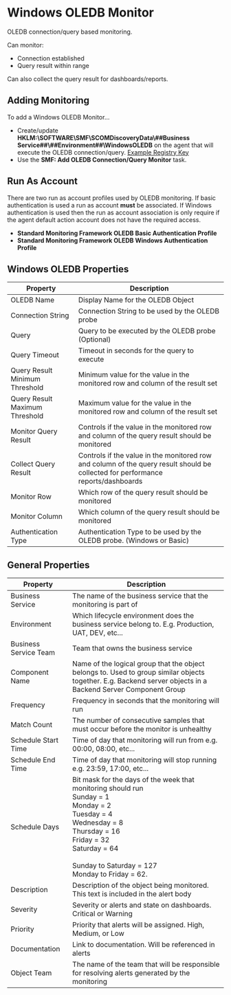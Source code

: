 ﻿
# Windows OLEDB Monitor

OLEDB connection/query based monitoring.

Can monitor:

* Connection established
* Query result within range

Can also collect the query result for dashboards/reports.

## Adding Monitoring

To add a Windows OLEDB Monitor...

* Create/update **HKLM:\SOFTWARE\SMF\SCOMDiscoveryData\\##Business Service##\\##Environment##\\WindowsOLEDB** on the agent that will execute the OLEDB connection/query. [Example Registry Key](../Example%20Files/WindowsOLEDB.reg)
* Use the **SMF: Add OLEDB Connection/Query Monitor** task.

## Run As Account

There are two run as account profiles used by OLEDB monitoring. If basic authentication is used a run as account **must** be associated. If Windows authentication is used then the run as account association is only require if the agent default action account does not have the required access. 

* **Standard Monitoring Framework OLEDB Basic Authentication Profile**
* **Standard Monitoring Framework OLEDB Windows Authentication Profile**

## Windows OLEDB Properties 

|Property|Description|
|-|-|
|OLEDB Name|Display Name for the OLEDB Object|
|Connection String|Connection String to be used by the OLEDB probe|
|Query|Query to be executed by the OLEDB probe (Optional)|
|Query Timeout|Timeout in seconds for the query to execute|
|Query Result Minimum Threshold|Minimum value for the value in the monitored row and column of the result set|
|Query Result Maximum Threshold|Maximum value for the value in the monitored row and column of the result set|
|Monitor Query Result|Controls if the value in the monitored row and column of the query result should be monitored|
|Collect Query Result|Controls if the value in the monitored row and column of the query result should be collected for performance reports/dashboards|
|Monitor Row|Which row of the query result should be monitored|
|Monitor Column|Which column of the query result should be monitored|
|Authentication Type|Authentication Type to be used by the OLEDB probe. (Windows or Basic)|

## General Properties

|Property|Description|
|-|-|
|Business Service|The name of the business service that the monitoring is part of|
|Environment|Which lifecycle environment does the business service belong to. E.g. Production, UAT, DEV, etc...|
|Business Service Team|Team that owns the business service|
|Component Name|Name of the logical group that the object belongs to. Used to group similar objects together. E.g. Backend server objects in a Backend Server Component Group|
|Frequency|Frequency in seconds that the monitoring will run|
|Match Count|The number of consecutive samples that must occur before the monitor is unhealthy|
|Schedule Start Time|Time of day that monitoring will run from e.g. 00:00, 08:00, etc...|
|Schedule End Time|Time of day that monitoring will stop running e.g. 23:59, 17:00, etc...|
|Schedule Days|Bit mask for the days of the week that monitoring should run<br>Sunday = 1<br>  Monday = 2 <br>Tuesday = 4<br>Wednesday = 8<br>Thursday = 16<br>Friday = 32<br>Saturday = 64<br><br>Sunday to Saturday = 127<br>Monday to Friday = 62.|
|Description|Description of the object being monitored. This text is included in the alert body|
|Severity|Severity or alerts and state on dashboards. Critical or Warning|
|Priority|Priority that alerts will be assigned. High, Medium, or Low|
|Documentation|Link to documentation. Will be referenced in alerts|
|Object Team|The name of the team that will be responsible for resolving alerts generated by the monitoring|
